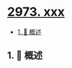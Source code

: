 # [2973. xxx](https://github.com/Tdahuyou/TNotes.leetcode/tree/main/notes/2973.%20xxx)

<!-- region:toc -->

- [1. 📝 概述](#1--概述)

<!-- endregion:toc -->

## 1. 📝 概述
